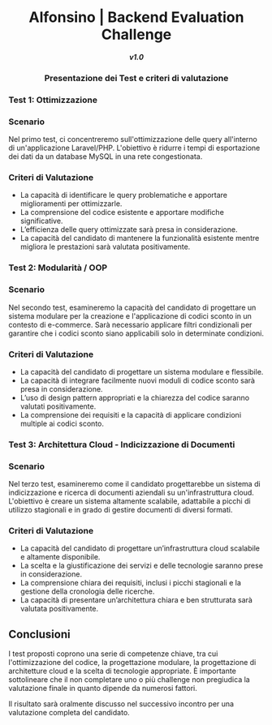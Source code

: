<h1 style="text-align: center;"> Alfonsino | Backend Evaluation Challenge</h1>

***<p style="text-align: center;">v1.0</p>***

### <p style="text-align: center;"> Presentazione dei Test e criteri di valutazione</p>

### Test 1: Ottimizzazione

### Scenario

Nel primo test, ci concentreremo sull'ottimizzazione delle query all'interno di un'applicazione Laravel/PHP. L'obiettivo
è ridurre i tempi di esportazione dei dati da un database MySQL in una rete congestionata.

### Criteri di Valutazione

- La capacità di identificare le query problematiche e apportare miglioramenti per ottimizzarle.
- La comprensione del codice esistente e apportare modifiche significative.
- L’efficienza delle query ottimizzate sarà presa in considerazione.
- La capacità del candidato di mantenere la funzionalità esistente mentre migliora le prestazioni sarà valutata positivamente.

### Test 2: Modularità / OOP

### Scenario

Nel secondo test, esamineremo la capacità del candidato di progettare un sistema modulare per la creazione e
l'applicazione di codici sconto in un contesto di e-commerce. Sarà necessario applicare filtri condizionali per
garantire che i codici sconto siano applicabili solo in determinate condizioni.

### Criteri di Valutazione

- La capacità del candidato di progettare un sistema modulare e flessibile.
- La capacità di integrare facilmente nuovi moduli di codice sconto sarà presa in considerazione.
- L’uso di design pattern appropriati e la chiarezza del codice saranno valutati positivamente.
- La comprensione dei requisiti e la capacità di applicare condizioni multiple ai codici sconto.

### Test 3: Architettura Cloud - Indicizzazione di Documenti

### Scenario

Nel terzo test, esamineremo come il candidato progettarebbe un sistema di indicizzazione e ricerca di documenti
aziendali su un'infrastruttura cloud. L'obiettivo è creare un sistema altamente scalabile, adattabile a picchi di
utilizzo stagionali e in grado di gestire documenti di diversi formati.

### Criteri di Valutazione

- La capacità del candidato di progettare un’infrastruttura cloud scalabile e altamente disponibile.
- La scelta e la giustificazione dei servizi e delle tecnologie saranno prese in considerazione.
- La comprensione chiara dei requisiti, inclusi i picchi stagionali e la gestione della cronologia delle ricerche.
- La capacità di presentare un’architettura chiara e ben strutturata sarà valutata positivamente.

## Conclusioni

I test proposti coprono una serie di competenze chiave, tra cui l'ottimizzazione del codice, la progettazione modulare,
la progettazione di architetture cloud e la scelta di tecnologie appropriate. È importante sottolineare che il non
completare uno o più challenge non pregiudica la valutazione finale in quanto dipende da numerosi fattori.

Il risultato
sarà oralmente discusso nel successivo incontro per una valutazione completa del candidato.
